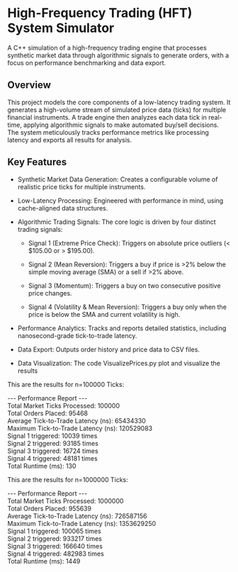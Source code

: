 # High-Frequency Trading (HFT) System Simulator
A C++ simulation of a high-frequency trading engine that processes synthetic market data through algorithmic signals to generate orders, with a focus on performance benchmarking and data export.

## Overview
This project models the core components of a low-latency trading system. It generates a high-volume stream of simulated price data (ticks) for multiple financial instruments. A trade engine then analyzes each data tick in real-time, applying algorithmic signals to make automated buy/sell decisions. The system meticulously tracks performance metrics like processing latency and exports all results for analysis.

## Key Features
- Synthetic Market Data Generation: Creates a configurable volume of realistic price ticks for multiple instruments.

- Low-Latency Processing: Engineered with performance in mind, using cache-aligned data structures.

- Algorithmic Trading Signals: The core logic is driven by four distinct trading signals:

  - Signal 1 (Extreme Price Check): Triggers on absolute price outliers (< $105.00 or > $195.00).

  - Signal 2 (Mean Reversion): Triggers a buy if price is >2% below the simple moving average (SMA) or a sell if >2% above.

  - Signal 3 (Momentum): Triggers a buy on two consecutive positive price changes.

  - Signal 4 (Volatility & Mean Reversion): Triggers a buy only when the price is below the SMA and current volatility is high.

- Performance Analytics: Tracks and reports detailed statistics, including nanosecond-grade tick-to-trade latency.

- Data Export: Outputs order history and price data to CSV files.

- Data Visualization: The code VisualizePrices.py plot and visualize the results

This are the results for n=100000 Ticks:

--- Performance Report ---  
Total Market Ticks Processed: 100000  
Total Orders Placed: 95468  
Average Tick-to-Trade Latency (ns): 65434330  
Maximum Tick-to-Trade Latency (ns): 120529083  
Signal 1 triggered: 10039 times  
Signal 2 triggered: 93185 times  
Signal 3 triggered: 16724 times  
Signal 4 triggered: 48181 times  
Total Runtime (ms): 130  

This are the results for n=1000000 Ticks:

--- Performance Report ---  
Total Market Ticks Processed: 1000000  
Total Orders Placed: 955639  
Average Tick-to-Trade Latency (ns): 726587156  
Maximum Tick-to-Trade Latency (ns): 1353629250  
Signal 1 triggered: 100065 times  
Signal 2 triggered: 933217 times  
Signal 3 triggered: 166640 times  
Signal 4 triggered: 482983 times  
Total Runtime (ms): 1449

